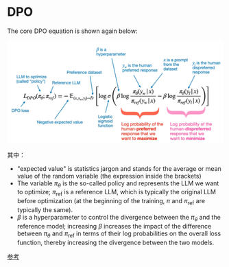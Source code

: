 # DPO

The core DPO equation is shown again below:

![](../images/dpp.jpg)

其中：
- "expected value" is statistics jargon and stands for the average or mean value of the random variable (the expression inside the brackets)
- The variable $\pi_{\theta}$ is the so-called policy and represents the LLM we want to optimize; $\pi_{\text{ref}}$ is a reference LLM, which is typically the original LLM before optimization (at the beginning of the training, $\pi$ and $\pi_{\text{ref}}$ are typically the same).
-  $\beta$ is a hyperparameter to control the divergence between the $\pi_{\theta}$ and the reference model; increasing $\beta$ increases the impact of the difference between $\pi_{\theta}$ and $\pi_{\text{ref}}$ in terms of their log probabilities on the overall loss function, thereby increasing the divergence between the two models.


[参考](https://github.com/rasbt/LLMs-from-scratch/blob/main/ch07/04_preference-tuning-with-dpo/dpo-from-scratch.ipynb) 